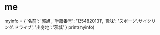 # me
myinfo = {
'名前': '郭旭',
'学籍番号': '1254820131',
'趣味': 'スポーツ'.サイクリング.ドライブ',
'出身地': '茨城'
}
print(myinfo)
